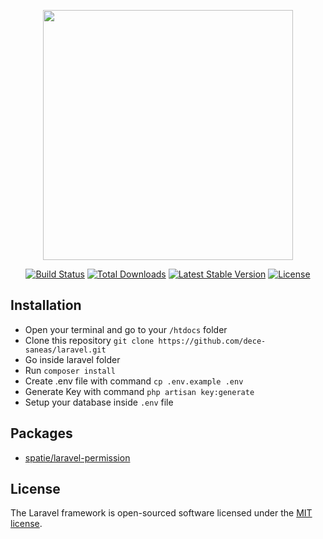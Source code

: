 <p align="center"><a href="https://laravel.com" target="_blank"><img src="https://raw.githubusercontent.com/laravel/art/master/logo-lockup/5%20SVG/2%20CMYK/1%20Full%20Color/laravel-logolockup-cmyk-red.svg" width="400"></a></p>

<p align="center">
<a href="https://travis-ci.org/laravel/framework"><img src="https://travis-ci.org/laravel/framework.svg" alt="Build Status"></a>
<a href="https://packagist.org/packages/laravel/framework"><img src="https://poser.pugx.org/laravel/framework/d/total.svg" alt="Total Downloads"></a>
<a href="https://packagist.org/packages/laravel/framework"><img src="https://poser.pugx.org/laravel/framework/v/stable.svg" alt="Latest Stable Version"></a>
<a href="https://packagist.org/packages/laravel/framework"><img src="https://poser.pugx.org/laravel/framework/license.svg" alt="License"></a>
</p>

## Installation

- Open your terminal and go to your ` /htdocs ` folder
- Clone this repository ` git clone https://github.com/dece-saneas/laravel.git `
- Go inside laravel folder
- Run ` composer install `
- Create .env file with command ` cp .env.example .env `
- Generate Key with command ` php artisan key:generate `
- Setup your database inside ` .env ` file

## Packages

- [spatie/laravel-permission](https://github.com/spatie/laravel-permission)

## License

The Laravel framework is open-sourced software licensed under the [MIT license](https://opensource.org/licenses/MIT).
